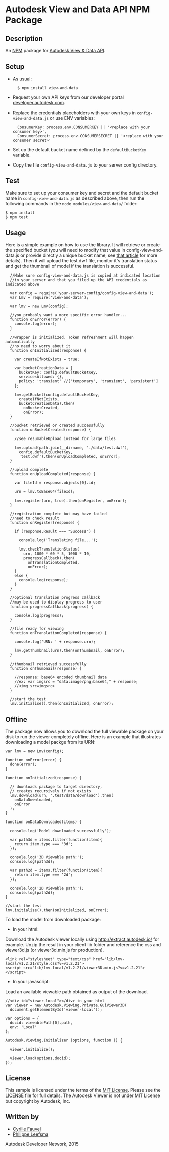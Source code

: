 # Autodesk View and Data API NPM Package


## Description

An [NPM](https://www.npmjs.com) package for [Autodesk View & Data API](https://developer.autodesk.com/api/view-and-data-api/).


## Setup

- As usual:

        $ npm install view-and-data

- Request your own API keys from our developer portal [developer.autodesk.com](http://developer.autodesk.com).
- Replace the credentials placeholders with your own keys in `config-view-and-data.js` or use ENV variables:

        ConsumerKey: process.env.CONSUMERKEY || '<replace with your consumer key>',
        ConsumerSecret: process.env.CONSUMERSECRET || '<replace with your consumer secret>'

- Set up the default bucket name defined by the `defaultBucketKey` variable.
- Copy the file `config-view-and-data.js` to your server config directory.


## Test

Make sure to set up your consumer key and secret and the default bucket name in `config-view-and-data.js` as described above, then run the following commands in the `node_modules/view-and-data/` folder:

    $ npm install
    $ npm test


## Usage

Here is a simple example on how to use the library. It will retrieve or create the specified bucket
(you will need to modify that value in config-view-and-data.js or provide directly a unique bucket name,
see [that article](http://adndevblog.typepad.com/cloud_and_mobile/2015/01/buckets-in-autodesk-view-and-data-api.html) for more details).
Then it will upload the test.dwf file, monitor it's translation status and get the thumbnail of model if
the translation is successful.

      //Make sure config-view-and-data.js is copied at indicated location
      //in your server and that you filed up the API credentials as indicated above

      var config = require('your-server-config/config-view-and-data');
      var Lmv = require('view-and-data');

      var lmv = new Lmv(config);

      //you probably want a more specific error handler...
      function onError(error) {
        console.log(error);
      }

      //wrapper is initialized. Token refreshment will happen automatically
      //no need to worry about it
      function onInitialized(response) {

        var createIfNotExists = true;

        var bucketCreationData = {
          bucketKey: config.defaultBucketKey,
          servicesAllowed: {},
          policy: 'transient' //['temporary', 'transient', 'persistent']
        };

        lmv.getBucket(config.defaultBucketKey,
          createIfNotExists,
          bucketCreationData).then(
            onBucketCreated,
            onError);
      }

      //bucket retrieved or created successfully
      function onBucketCreated(response) {

        //see resumableUpload instead for large files

        lmv.upload(path.join(__dirname, './data/test.dwf'),
          config.defaultBucketKey,
          'test.dwf').then(onUploadCompleted, onError);
      }

      //upload complete
      function onUploadCompleted(response) {

        var fileId = response.objects[0].id;

        urn = lmv.toBase64(fileId);

        lmv.register(urn, true).then(onRegister, onError);
      }

      //registration complete but may have failed
      //need to check result
      function onRegister(response) {

        if (response.Result === "Success") {

          console.log('Translating file...');

          lmv.checkTranslationStatus(
            urn, 1000 * 60 * 5, 1000 * 10,
            progressCallback).then(
              onTranslationCompleted,
              onError);
        }
        else {
          console.log(response);
        }
      }

      //optional translation progress callback
      //may be used to display progress to user
      function progressCallback(progress) {

        console.log(progress);
      }

      //file ready for viewing
      function onTranslationCompleted(response) {

        console.log('URN: ' + response.urn);

        lmv.getThumbnail(urn).then(onThumbnail, onError);
      }

      //thumbnail retrieved successfully
      function onThumbnail(response) {

        //response: base64 encoded thumbnail data
        //ex: var imgsrc = "data:image/png;base64," + response;
        //<img src=imgsrc>
      }

      //start the test
      lmv.initialise().then(onInitialized, onError);

## Offline

The package now allows you to download the full viewable package on your disk to run the viewer completely offline.
Here is an example that illustrates downloading a model packge from its URN:

    var lmv = new Lmv(config);

    function onError(error) {
      done(error);
    }

    function onInitialized(response) {

      // downloads package to target directory,
      // creates recursively if not exists
      lmv.download(urn, '.test/data/download').then(
        onDataDownloaded,
        onError
      );
    }

    function onDataDownloaded(items) {

      console.log('Model downloaded successfully');

      var path3d = items.filter(function(item){
        return item.type === '3d';
      });

      console.log('3D Viewable path:');
      console.log(path3d);

      var path2d = items.filter(function(item){
        return item.type === '2d';
      });

      console.log('2D Viewable path:');
      console.log(path2d);
    }

    //start the test
    lmv.initialize().then(onInitialized, onError);

To load the model from downloaded package:

* In your html:

Download the Autodesk viewer locally using http://extract.autodesk.io/ for example. Unzip the result in your client lib folder and  reference the css and viewer3d.js (or viewer3d.min.js for production).

    <link rel="stylesheet" type="text/css" href="lib/lmv-local/v1.2.21/style.css?v=v1.2.21">
    <script src="lib/lmv-local/v1.2.21/viewer3D.min.js?v=v1.2.21"></script>

* In your javascript:

Load an available viewable path obtained as output of the download.

    //<div id="viewer-local"></div> in your html
    var viewer = new Autodesk.Viewing.Private.GuiViewer3D(
      document.getElementById('viewer-local'));

    var options = {
      docid: viewablePath[0].path,
      env: 'Local'
    };

    Autodesk.Viewing.Initializer (options, function () {

      viewer.initialize();

      viewer.load(options.docid);
    });

## License

This sample is licensed under the terms of the [MIT License](http://opensource.org/licenses/MIT). Please see the [LICENSE](LICENSE) file for full details.
The Autodesk Viewer is not under MIT License but copyright by Autodesk, Inc.


## Written by

- [Cyrille Fauvel](http://around-the-corner.typepad.com/adn/cyrille-fauvel.html)
- [Philippe Leefsma](http://adndevblog.typepad.com/cloud_and_mobile/philippe-leefsma.html)

Autodesk Developer Network, 2015
